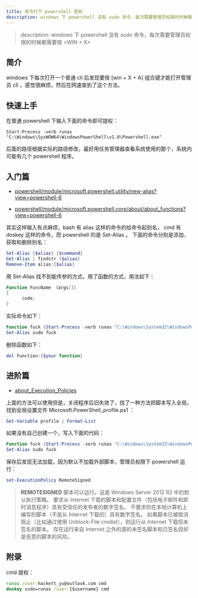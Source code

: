 ```yaml
---
title: 命令行下 powershell 提权
description: windows 下 powershell 没有 sudo 命令，每次需要管理员权限的时候都需要按 <WIN + X>
---
```


> description: windows 下 powershell 没有 sudo 命令，每次需要管理员权限的时候都需要按 <WIN + X>

## 简介

windows 下每次打开一个普通 cli 后发现要按 [win + X + A] 组合键才能打开管理员 cli ，感觉很麻烦，然后在网速查到了这个方法。

## 快速上手

在普通 powershell 下输入下面的命令即可提权：

```shell
Start-Process -verb runas "C:\Windows\SysWOW64\WindowsPowerShell\v1.0\Powershell.exe"
```

后面的路径根据实际的路径修改，最好用任务管理器查看系统使用的那个，系统内可能有几个 powershell 程序。

## 入门篇

- [powershell/module/microsoft.powershell.utility/new-alias?view=powershell-6](https://docs.microsoft.com/en-us/powershell/module/microsoft.powershell.utility/new-alias?view=powershell-6)

- [powershell/module/microsoft.powershell.core/about/about_functions?view=powershell-6](https://docs.microsoft.com/zh-cn/powershell/module/microsoft.powershell.core/about/about_functions?view=powershell-6)

其实这样输入有点麻烦，bash 有 alias 这样的命令的给命令起别名， cmd 有doskey 这样的命令，而 powershell 的是 Set-Alias 。
下面的命令分别是添加、获取和删除别名：

```powershell
Set-Alias {$alias} {$command}
Get-Alias | findstr {$alias}
Remove-Item alias:{$alias}
```

用 Set-Alias 找不到能传参的方式，用了函数的方式，用法如下：

```powershell
Function FuncName （args[]）
{
      code;
}
```

实际命令如下：

```powershell
Function fuck {Start-Process -verb runas "C:\Windows\System32\WindowsPowerShell\v1.0\Powershell.exe"}
Set-Alias sudo fuck
```

删除函数如下：

```powershell
del Function:{$your function}
```

## 进阶篇

- [about_Execution_Policies](https://technet.microsoft.com/zh-CN/library/hh847748.aspx)

上面的方法可以使用但是，关闭程序后旧失效了，找了一种方法把脚本写入全局。
找到全局设置文件 Microsoft.PowerShell_profile.ps1 ：

```powershell
Get-Variable profile | Format-List
```

如果没有自己创建一个，写入下面的代码：

```powershell
Function fuck {Start-Process -verb runas "C:\Windows\System32\WindowsPowerShell\v1.0\Powershell.exe"}
Set-Alias sudo fuck
```

保存后发现无法加载，因为默认不加载外部脚本，管理员权限下 powershell 运行：

```powershell
set-ExecutionPolicy RemoteSigned
```

> **REMOTESIGNED**
脚本可以运行。这是 Windows Server 2012 R2 中的默认执行策略。
要求从 Internet 下载的脚本和配置文件（包括电子邮件和即时消息程序）具有受信任的发布者的数字签名。
不要求你在本地计算机上编写的脚本（不是从 Internet 下载的）具有数字签名。
如果脚本已被取消阻止（比如通过使用 Unblock-File cmdlet），则运行从 Internet 下载但未签名的脚本。
存在运行来自 Internet 之外的源的未签名脚本和已签名但却是恶意的脚本的风险。

## 附录

cmd 提权：

```cmd
runas /user:hackett_yu@outlook.com cmd
doskey sudo=runas /user:{$username} cmd
```
